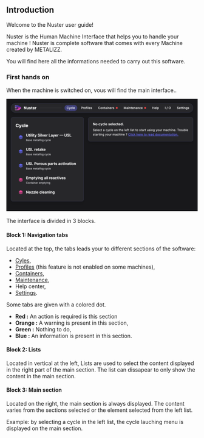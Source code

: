## Introduction

Welcome to the Nuster user guide!

Nuster is the Human Machine Interface that helps you to handle your machine !
Nuster is complete software that comes with every Machine created by METALIZZ.

You will find here all the informations needed to carry out this software.

### First hands on

When the machine is switched on, vous will find the main interface..

![Main interface](interface_principale.png)

The interface is divided in 3 blocks.

#### Block 1: Navigation tabs

Located at the top, the tabs leads your to different sections of the software:

- [Cyles](/desktop/fr/components/cycles.md),
- [Profiles](/desktop/fr/components/profiles) (this feature is not enabled on some machines),
- [Containers](/desktop/fr/components/containers.md),
- [Maintenance](/desktop/fr/components/maintenances.md),
- Help center,
- [Settings](desktop/fr/components/settings).

Some tabs are given with a colored dot.

- **Red :** An action is required is this section
- **Orange :** A warning is present in this section,
- **Green :** Nothing to do,
- **Blue :** An information is present in this section.

#### Block 2: Lists

Located in vertical at the left, Lists are used to select the content displayed in the right part of the main section. The list can dissapear to only show the content in the main section.

#### Block 3: Main section

Located on the right, the main section is always displayed. The content varies from the sections selected or the element selected from the left list.

Example: by selecting a cycle in the left list, the cycle lauching menu is displayed on the main section.

